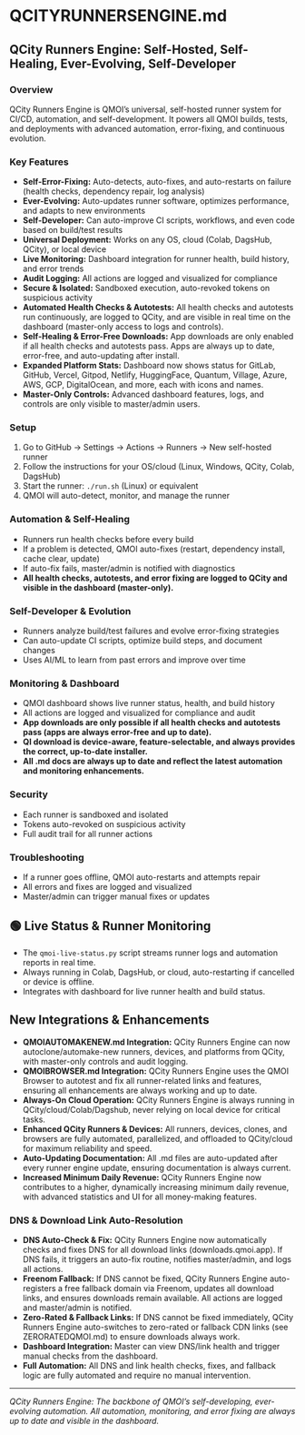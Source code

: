 # QCITYRUNNERSENGINE.md

## QCity Runners Engine: Self-Hosted, Self-Healing, Ever-Evolving, Self-Developer

### Overview
QCity Runners Engine is QMOI’s universal, self-hosted runner system for CI/CD, automation, and self-development. It powers all QMOI builds, tests, and deployments with advanced automation, error-fixing, and continuous evolution.

### Key Features
- **Self-Error-Fixing:** Auto-detects, auto-fixes, and auto-restarts on failure (health checks, dependency repair, log analysis)
- **Ever-Evolving:** Auto-updates runner software, optimizes performance, and adapts to new environments
- **Self-Developer:** Can auto-improve CI scripts, workflows, and even code based on build/test results
- **Universal Deployment:** Works on any OS, cloud (Colab, DagsHub, QCity), or local device
- **Live Monitoring:** Dashboard integration for runner health, build history, and error trends
- **Audit Logging:** All actions are logged and visualized for compliance
- **Secure & Isolated:** Sandboxed execution, auto-revoked tokens on suspicious activity
- **Automated Health Checks & Autotests:** All health checks and autotests run continuously, are logged to QCity, and are visible in real time on the dashboard (master-only access to logs and controls).
- **Self-Healing & Error-Free Downloads:** App downloads are only enabled if all health checks and autotests pass. Apps are always up to date, error-free, and auto-updating after install.
- **Expanded Platform Stats:** Dashboard now shows status for GitLab, GitHub, Vercel, Gitpod, Netlify, HuggingFace, Quantum, Village, Azure, AWS, GCP, DigitalOcean, and more, each with icons and names.
- **Master-Only Controls:** Advanced dashboard features, logs, and controls are only visible to master/admin users.

### Setup
1. Go to GitHub → Settings → Actions → Runners → New self-hosted runner
2. Follow the instructions for your OS/cloud (Linux, Windows, QCity, Colab, DagsHub)
3. Start the runner: `./run.sh` (Linux) or equivalent
4. QMOI will auto-detect, monitor, and manage the runner

### Automation & Self-Healing
- Runners run health checks before every build
- If a problem is detected, QMOI auto-fixes (restart, dependency install, cache clear, update)
- If auto-fix fails, master/admin is notified with diagnostics
- **All health checks, autotests, and error fixing are logged to QCity and visible in the dashboard (master-only).**

### Self-Developer & Evolution
- Runners analyze build/test failures and evolve error-fixing strategies
- Can auto-update CI scripts, optimize build steps, and document changes
- Uses AI/ML to learn from past errors and improve over time

### Monitoring & Dashboard
- QMOI dashboard shows live runner status, health, and build history
- All actions are logged and visualized for compliance and audit
- **App downloads are only possible if all health checks and autotests pass (apps are always error-free and up to date).**
- **QI download is device-aware, feature-selectable, and always provides the correct, up-to-date installer.**
- **All .md docs are always up to date and reflect the latest automation and monitoring enhancements.**

### Security
- Each runner is sandboxed and isolated
- Tokens auto-revoked on suspicious activity
- Full audit trail for all runner actions

### Troubleshooting
- If a runner goes offline, QMOI auto-restarts and attempts repair
- All errors and fixes are logged and visualized
- Master/admin can trigger manual fixes or updates

## 🟢 Live Status & Runner Monitoring

- The `qmoi-live-status.py` script streams runner logs and automation reports in real time.
- Always running in Colab, DagsHub, or cloud, auto-restarting if cancelled or device is offline.
- Integrates with dashboard for live runner health and build status.

## New Integrations & Enhancements

- **QMOIAUTOMAKENEW.md Integration:** QCity Runners Engine can now autoclone/automake-new runners, devices, and platforms from QCity, with master-only controls and audit logging.
- **QMOIBROWSER.md Integration:** QCity Runners Engine uses the QMOI Browser to autotest and fix all runner-related links and features, ensuring all enhancements are always working and up to date.
- **Always-On Cloud Operation:** QCity Runners Engine is always running in QCity/cloud/Colab/Dagshub, never relying on local device for critical tasks.
- **Enhanced QCity Runners & Devices:** All runners, devices, clones, and browsers are fully automated, parallelized, and offloaded to QCity/cloud for maximum reliability and speed.
- **Auto-Updating Documentation:** All .md files are auto-updated after every runner engine update, ensuring documentation is always current.
- **Increased Minimum Daily Revenue:** QCity Runners Engine now contributes to a higher, dynamically increasing minimum daily revenue, with advanced statistics and UI for all money-making features.

### DNS & Download Link Auto-Resolution
- **DNS Auto-Check & Fix:** QCity Runners Engine now automatically checks and fixes DNS for all download links (downloads.qmoi.app). If DNS fails, it triggers an auto-fix routine, notifies master/admin, and logs all actions.
- **Freenom Fallback:** If DNS cannot be fixed, QCity Runners Engine auto-registers a free fallback domain via Freenom, updates all download links, and ensures downloads remain available. All actions are logged and master/admin is notified.
- **Zero-Rated & Fallback Links:** If DNS cannot be fixed immediately, QCity Runners Engine auto-switches to zero-rated or fallback CDN links (see ZERORATEDQMOI.md) to ensure downloads always work.
- **Dashboard Integration:** Master can view DNS/link health and trigger manual checks from the dashboard.
- **Full Automation:** All DNS and link health checks, fixes, and fallback logic are fully automated and require no manual intervention.

---
*QCity Runners Engine: The backbone of QMOI’s self-developing, ever-evolving automation. All automation, monitoring, and error fixing are always up to date and visible in the dashboard.* 